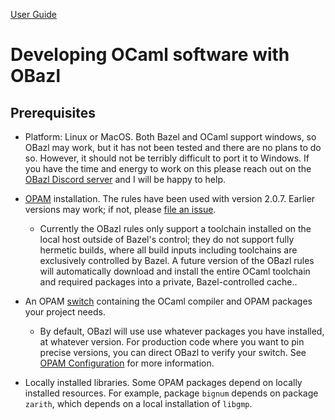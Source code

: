[User Guide](index.md)

Developing OCaml software with OBazl
====================================

Prerequisites
-------------

-   Platform: Linux or MacOS. Both Bazel and OCaml support windows, so
    OBazl may work, but it has not been tested and there are no plans to
    do so. However, it should not be terribly difficult to port it to
    Windows. If you have the time and energy to work on this please
    reach out on the [OBazl Discord
    server](https://discord.gg/PHSAW5DUva) and I will be happy to help.

-   [OPAM](https://opam.ocaml.org/) installation. The rules have been
    used with version 2.0.7. Earlier versions may work; if not, please
    [file an issue](https://github.com/obazl/rules_opam/issues).

    -   Currently the OBazl rules only support a toolchain installed on
        the local host outside of Bazel's control; they do not support
        fully hermetic builds, where all build inputs including
        toolchains are exclusively controlled by Bazel. A future version
        of the OBazl rules will automatically download and install the
        entire OCaml toolchain and required packages into a private,
        Bazel-controlled cache..

-   An OPAM [switch](https://opam.ocaml.org/doc/Usage.html#opam-switch)
    containing the OCaml compiler and OPAM packages your project needs.

    -   By default, OBazl will use use whatever packages you have
        installed, at whatever version. For production code where you
        want to pin precise versions, you can direct OBazl to verify
        your switch. See [OPAM
        Configuration](configuration.md#opamconfig) for more
        information.

-   Locally installed libraries. Some OPAM packages depend on locally
    installed resources. For example, package `bignum` depends on
    package `zarith`, which depends on a local installation of `libgmp`.
